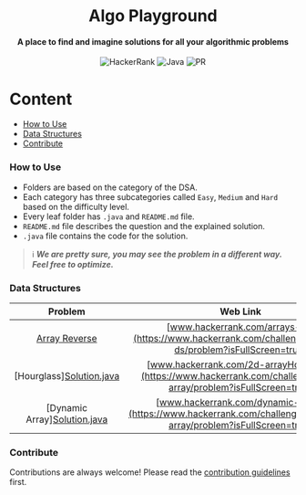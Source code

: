 <h1 align="center">Algo Playground</h1>

<h4 align="center">A place to find and imagine solutions for all your algorithmic problems</h4>

<div align="center">

![HackerRank](https://img.shields.io/badge/-Hackerrank-2EC866?style=Flat-square&logo=HackerRank&logoColor=white)
![Java](https://img.shields.io/badge/java-%23ED8B00.svg?style=Flat-square&logo=java&logoColor=white)
![PR](https://img.shields.io/static/v1?label=Made%20with%20%F0%9F%A4%8D%20by&message=develpoers&color=blue&style=Flat-square)

[comment]: <> (PR welcome badge - https://img.shields.io/static/v1?label=PRs&message=Welcome&color=ff69b4&style=Flat-square)

</div>

# Content
- [How to Use](how-to-use)
- [Data Structures](data-structures)
- [Contribute](contribute)

### How to Use
- Folders are based on the category of the DSA.
- Each category has three subcategories called `Easy`, `Medium` and `Hard` based on the difficulty level.
- Every leaf folder has `.java` and `README.md` file.
- `README.md` file describes the question and the explained solution.
- `.java` file contains the code for the solution.


> ℹ️ ***We are pretty sure, you may see the problem in a different way. Feel free to optimize.***


### Data Structures
|                         Problem                                                                            |                                                                                     Web Link                                                                                     |                                               Solution                                                |
|:----------------------------------------------------------------------------------------------------------:|:--------------------------------------------------------------------------------------------------------------------------------------------------------------------------------:|:-----------------------------------------------------------------------------------------------------:|
|         [Array Reverse](Data%20Structures/Arrays/One%20Dimensional/Easy/array%20reverse/README.md)         |                                    [www.hackerrank.com/arrays-ds](https://www.hackerrank.com/challenges/arrays-ds/problem?isFullScreen=true)                                     |    [Solution.java](Data%20Structures/Arrays/One%20Dimensional/Easy/array%20reverse/Solution.java)     |
|      [Hourglass][Solution.java](Data%20Structures/Arrays/Two%20Dimensional/Easy/hourglass/README.md)       |                                 [www.hackerrank.com/2d-arrayHourglass](https://www.hackerrank.com/challenges/2d-array/problem?isFullScreen=true)                                 |       [Solution.java](Data%20Structures/Arrays/Two%20Dimensional/Easy/hourglass/Solution.java)        |
| [Dynamic Array][Solution.java](Data%20Structures/Arrays/Two%20Dimensional/Easy/dynamic%20array/README.md)  |                                [www.hackerrank.com/dynamic-array](https://www.hackerrank.com/challenges/dynamic-array/problem?isFullScreen=true)                                 |    [Solution.java](Data%20Structures/Arrays/Two%20Dimensional/Easy/dynamic%20array/Solution.java)     |
  

### Contribute
Contributions are always welcome! Please read the [contribution guidelines](contributing.md) first.
